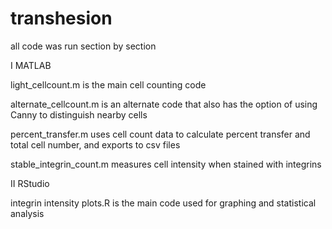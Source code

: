 # transhesion

all code was run section by section

I MATLAB

light_cellcount.m is the main cell counting code

alternate_cellcount.m is an alternate code that also has the option of using Canny to distinguish nearby cells

percent_transfer.m uses cell count data to calculate percent transfer and total cell number, and exports to csv files

stable_integrin_count.m measures cell intensity when stained with integrins

II RStudio

integrin intensity plots.R is the main code used for graphing and statistical analysis

